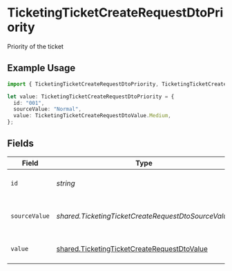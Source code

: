 # TicketingTicketCreateRequestDtoPriority

Priority of the ticket

## Example Usage

```typescript
import { TicketingTicketCreateRequestDtoPriority, TicketingTicketCreateRequestDtoValue } from "@stackone/stackone-client-ts/sdk/models/shared";

let value: TicketingTicketCreateRequestDtoPriority = {
  id: "001",
  sourceValue: "Normal",
  value: TicketingTicketCreateRequestDtoValue.Medium,
};
```

## Fields

| Field                                                                                                             | Type                                                                                                              | Required                                                                                                          | Description                                                                                                       | Example                                                                                                           |
| ----------------------------------------------------------------------------------------------------------------- | ----------------------------------------------------------------------------------------------------------------- | ----------------------------------------------------------------------------------------------------------------- | ----------------------------------------------------------------------------------------------------------------- | ----------------------------------------------------------------------------------------------------------------- |
| `id`                                                                                                              | *string*                                                                                                          | :heavy_minus_sign:                                                                                                | The id of the ticket priority.                                                                                    | 001                                                                                                               |
| `sourceValue`                                                                                                     | *shared.TicketingTicketCreateRequestDtoSourceValue*                                                               | :heavy_minus_sign:                                                                                                | The source value of the ticket priority.                                                                          | Normal                                                                                                            |
| `value`                                                                                                           | [shared.TicketingTicketCreateRequestDtoValue](../../../sdk/models/shared/ticketingticketcreaterequestdtovalue.md) | :heavy_minus_sign:                                                                                                | The priority of the ticket.                                                                                       | medium                                                                                                            |